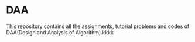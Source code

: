# DAA

This repository contains all the assignments, tutorial problems and codes of DAA(Design and Analysis of Algorithm).kkkk
